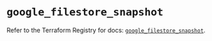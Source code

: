 # `google_filestore_snapshot`

Refer to the Terraform Registry for docs: [`google_filestore_snapshot`](https://registry.terraform.io/providers/hashicorp/google-beta/6.48.0/docs/resources/google_filestore_snapshot).
